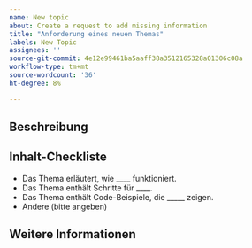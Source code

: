 ```yaml
---
name: New topic
about: Create a request to add missing information
title: "Anforderung eines neuen Themas"
labels: New Topic
assignees: ''
source-git-commit: 4e12e99461ba5aaff38a3512165328a01306c08a
workflow-type: tm+mt
source-wordcount: '36'
ht-degree: 8%

---
```



## Beschreibung

<!-- (REQUIRED) What topic is missing? -->

## Inhalt-Checkliste

<!-- (REQUIRED) List specific information or details to include in this topic. -->

<!-- Use the following list as a starting point -->

- Das Thema erläutert, wie ____ funktioniert.
- Das Thema enthält Schritte für ____.
- Das Thema enthält Code-Beispiele, die _____ zeigen.
- Andere (bitte angeben)

## Weitere Informationen

<!-- (OPTIONAL) Any information you already know or other online resources that cover this topic -->

<!--
Thank you for taking the time to report this issue!
GitHub Issues in this repo should relate to the applicable codebase.

Before submitting this issue, make sure you are complying with our Code of Conduct:
https://github.com/AdobeDocs/commerce-operations.en/blob/main/code-of-conduct.md

Issues that do not comply with our Code of Conduct or do not contain enough information may be closed at the maintainers' discretion.

Feel free to remove this section before creating this issue.
-->
